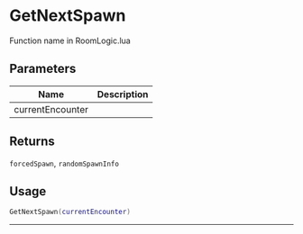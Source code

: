 # GetNextSpawn

Function name in RoomLogic.lua

## Parameters

| Name             | Description |
| ---------------- | ----------- |
| currentEncounter |             |

## Returns

`forcedSpawn`, `randomSpawnInfo`

## Usage

```lua
GetNextSpawn(currentEncounter)
```

---
